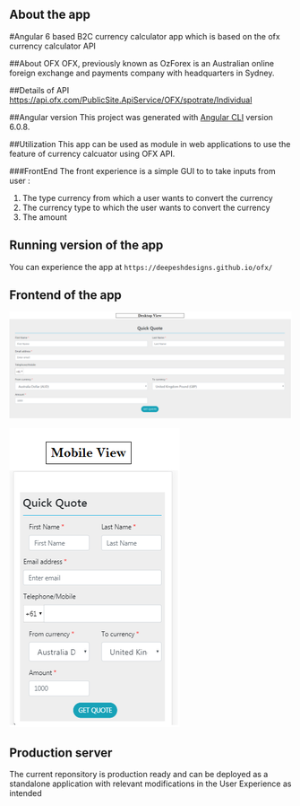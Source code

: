 ## About the app
#Angular 6 based B2C currency calculator app which is based on the ofx currency calculator API

##About OFX
OFX, previously known as OzForex is an Australian online foreign exchange and payments company with headquarters in Sydney.

##Details of API
https://api.ofx.com/PublicSite.ApiService/OFX/spotrate/Individual

##Angular version
This project was generated with [Angular CLI](https://github.com/angular/angular-cli) version 6.0.8.

##Utilization
This app can be used as module in web applications to use the feature of currency calcuator using OFX API. 


###FrontEnd
The front experience is a simple GUI to to take inputs from user :
1. The type currency from which a user wants to convert the currency
2. The currency type to which the user wants to convert the currency
3. The amount 


## Running version of the app
You can experience the app at `https://deepeshdesigns.github.io/ofx/`

## Frontend of the app
![Screenshot](Desktop.PNG)

![Screenshot](MobileView.PNG)


## Production server
The current reponsitory is production ready and can be deployed as a standalone application with relevant modifications in the User Experience as intended
